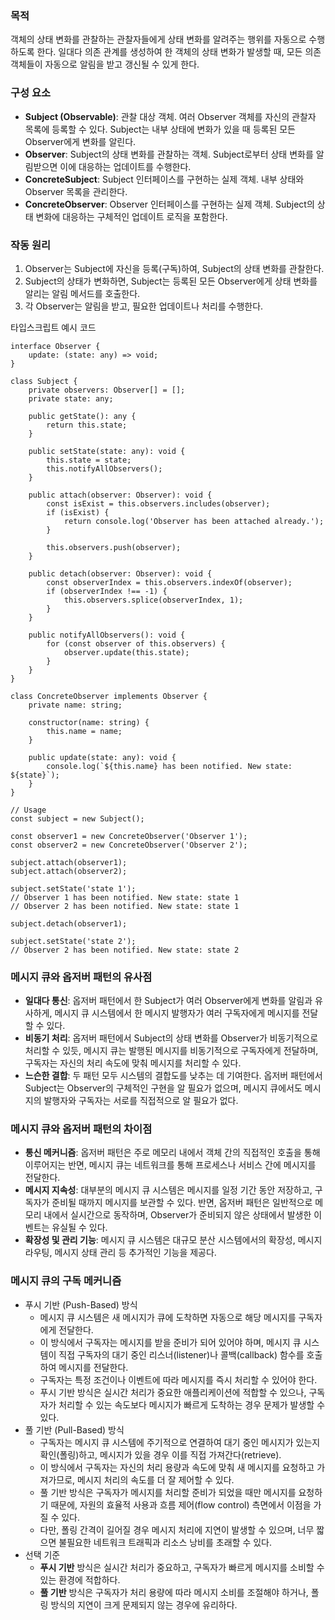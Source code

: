 ### 목적

객체의 상태 변화를 관찰하는 관찰자들에게 상태 변화를 알려주는 행위를 자동으로 수행하도록 한다. 일대다 의존 관계를 생성하여 한 객체의 상태 변화가 발생할 때, 모든 의존 객체들이 자동으로 알림을 받고 갱신될 수 있게 한다.

### 구성 요소

-   **Subject (Observable)**: 관찰 대상 객체. 여러 Observer 객체를 자신의 관찰자 목록에 등록할 수 있다. Subject는 내부 상태에 변화가 있을 때 등록된 모든 Observer에게 변화를 알린다.
-   **Observer**: Subject의 상태 변화를 관찰하는 객체. Subject로부터 상태 변화를 알림받으면 이에 대응하는 업데이트를 수행한다.
-   **ConcreteSubject**: Subject 인터페이스를 구현하는 실제 객체. 내부 상태와 Observer 목록을 관리한다.
-   **ConcreteObserver**: Observer 인터페이스를 구현하는 실제 객체. Subject의 상태 변화에 대응하는 구체적인 업데이트 로직을 포함한다.

### 작동 원리

1.  Observer는 Subject에 자신을 등록(구독)하여, Subject의 상태 변화를 관찰한다.
2.  Subject의 상태가 변화하면, Subject는 등록된 모든 Observer에게 상태 변화를 알리는 알림 메서드를 호출한다.
3.  각 Observer는 알림을 받고, 필요한 업데이트나 처리를 수행한다.

타입스크립트 예시 코드

```
interface Observer {
    update: (state: any) => void;
}

class Subject {
    private observers: Observer[] = [];
    private state: any;

    public getState(): any {
        return this.state;
    }

    public setState(state: any): void {
        this.state = state;
        this.notifyAllObservers();
    }

    public attach(observer: Observer): void {
        const isExist = this.observers.includes(observer);
        if (isExist) {
            return console.log('Observer has been attached already.');
        }

        this.observers.push(observer);
    }

    public detach(observer: Observer): void {
        const observerIndex = this.observers.indexOf(observer);
        if (observerIndex !== -1) {
            this.observers.splice(observerIndex, 1);
        }
    }

    public notifyAllObservers(): void {
        for (const observer of this.observers) {
            observer.update(this.state);
        }
    }
}

class ConcreteObserver implements Observer {
    private name: string;

    constructor(name: string) {
        this.name = name;
    }

    public update(state: any): void {
        console.log(`${this.name} has been notified. New state: ${state}`);
    }
}
```

```
// Usage
const subject = new Subject();

const observer1 = new ConcreteObserver('Observer 1');
const observer2 = new ConcreteObserver('Observer 2');

subject.attach(observer1);
subject.attach(observer2);

subject.setState('state 1');
// Observer 1 has been notified. New state: state 1
// Observer 2 has been notified. New state: state 1

subject.detach(observer1);

subject.setState('state 2');
// Observer 2 has been notified. New state: state 2
```

### 메시지 큐와 옵저버 패턴의 유사점

-   **일대다 통신**: 옵저버 패턴에서 한 Subject가 여러 Observer에게 변화를 알림과 유사하게, 메시지 큐 시스템에서 한 메시지 발행자가 여러 구독자에게 메시지를 전달할 수 있다.
-   **비동기 처리**: 옵저버 패턴에서 Subject의 상태 변화를 Observer가 비동기적으로 처리할 수 있듯, 메시지 큐는 발행된 메시지를 비동기적으로 구독자에게 전달하며, 구독자는 자신의 처리 속도에 맞춰 메시지를 처리할 수 있다.
-   **느슨한 결합**: 두 패턴 모두 시스템의 결합도를 낮추는 데 기여한다. 옵저버 패턴에서 Subject는 Observer의 구체적인 구현을 알 필요가 없으며, 메시지 큐에서도 메시지의 발행자와 구독자는 서로를 직접적으로 알 필요가 없다.

### 메시지 큐와 옵저버 패턴의 차이점

-   **통신 메커니즘**: 옵저버 패턴은 주로 메모리 내에서 객체 간의 직접적인 호출을 통해 이루어지는 반면, 메시지 큐는 네트워크를 통해 프로세스나 서비스 간에 메시지를 전달한다.
-   **메시지 지속성**: 대부분의 메시지 큐 시스템은 메시지를 일정 기간 동안 저장하고, 구독자가 준비될 때까지 메시지를 보관할 수 있다. 반면, 옵저버 패턴은 일반적으로 메모리 내에서 실시간으로 동작하며, Observer가 준비되지 않은 상태에서 발생한 이벤트는 유실될 수 있다.
-   **확장성 및 관리 기능**: 메시지 큐 시스템은 대규모 분산 시스템에서의 확장성, 메시지 라우팅, 메시지 상태 관리 등 추가적인 기능을 제공다.

### 메시지 큐의 구독 메커니즘

-   푸시 기반 (Push-Based) 방식
    -   메시지 큐 시스템은 새 메시지가 큐에 도착하면 자동으로 해당 메시지를 구독자에게 전달한다.
    -   이 방식에서 구독자는 메시지를 받을 준비가 되어 있어야 하며, 메시지 큐 시스템이 직접 구독자의 대기 중인 리스너(listener)나 콜백(callback) 함수를 호출하여 메시지를 전달한다.
    -   구독자는 특정 조건이나 이벤트에 따라 메시지를 즉시 처리할 수 있어야 한다.
    -   푸시 기반 방식은 실시간 처리가 중요한 애플리케이션에 적합할 수 있으나, 구독자가 처리할 수 있는 속도보다 메시지가 빠르게 도착하는 경우 문제가 발생할 수 있다.
-   풀 기반 (Pull-Based) 방식
    -   구독자는 메시지 큐 시스템에 주기적으로 연결하여 대기 중인 메시지가 있는지 확인(폴링)하고, 메시지가 있을 경우 이를 직접 가져간다(retrieve).
    -   이 방식에서 구독자는 자신의 처리 용량과 속도에 맞춰 새 메시지를 요청하고 가져가므로, 메시지 처리의 속도를 더 잘 제어할 수 있다.
    -   풀 기반 방식은 구독자가 메시지를 처리할 준비가 되었을 때만 메시지를 요청하기 때문에, 자원의 효율적 사용과 흐름 제어(flow control) 측면에서 이점을 가질 수 있다.
    -   다만, 폴링 간격이 길어질 경우 메시지 처리에 지연이 발생할 수 있으며, 너무 짧으면 불필요한 네트워크 트래픽과 리소스 낭비를 초래할 수 있다.
-   선택 기준
    -   **푸시 기반** 방식은 실시간 처리가 중요하고, 구독자가 빠르게 메시지를 소비할 수 있는 환경에 적합하다.
    -   **풀 기반** 방식은 구독자가 처리 용량에 따라 메시지 소비를 조절해야 하거나, 폴링 방식의 지연이 크게 문제되지 않는 경우에 유리하다.